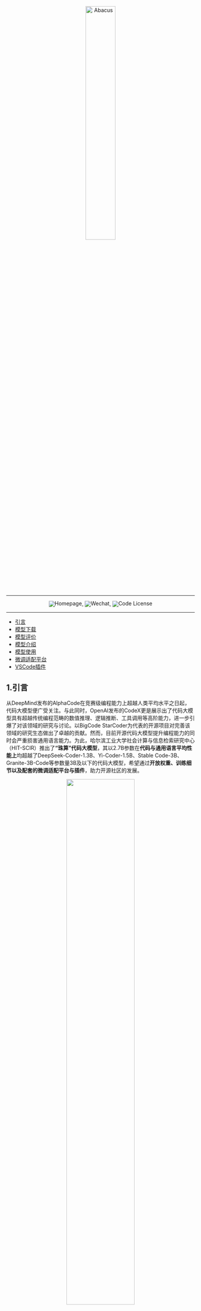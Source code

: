 <!-- markdownlint-disable first-line-h1 -->
<!-- markdownlint-disable html -->
<!-- markdownlint-disable no-duplicate-header -->

<div align="center">
  <img src="./picture/1.PNG" width="40%" alt="Abacus" />
</div>
<hr>
<div align="center" style="line-height: 1;">
  <a href="" target="_blank" style="margin: 2px;">
    <img alt="Homepage" src="https://img.shields.io/badge/Abacus-Homepage-blue?style=flat-square&logo=homeadvisor" style="display: inline-block; vertical-align: middle;"/>
  </a>
<!--   <a href="" target="_blank" style="margin: 2px;">
    <img alt="Blog" src="https://img.shields.io/badge/Abacus-blog-red?style=flat-square&logo=blogger" style="display: inline-block; vertical-align: middle;"/>
  </a> -->
  <a href="" target="_blank" style="margin: 2px;">
    <img alt="Wechat" src="https://img.shields.io/badge/Abacus-Wechat-%23368B13?logo=wechat&logoColor=%23368B13" style="display: inline-block; vertical-align: middle;"/>
  </a>
  <a href="" style="margin: 2px;">
  <img alt="Code License" src="https://img.shields.io/badge/License-Apache_2.0-green.svg" style="display: inline-block; vertical-align: middle;"/>
  </a>
</div>


---

- [引言](#1引言)
- [模型下载](#2模型下载)
- [模型评价](#3模型评价)
- [模型介绍](#4模型介绍)
- [模型使用](#5模型使用)
- [微调适配平台](#6微调适配平台)
- [VSCode插件](#7VSCode插件)

## 1.引言 
​从DeepMind发布的AlphaCode在竞赛级编程能力上超越人类平均水平之日起，代码大模型便广受关注。与此同时，OpenAI发布的CodeX更是展示出了代码大模型具有超越传统编程范畴的数值推理、逻辑推断、工具调用等高阶能力，进一步引爆了对该领域的研究与讨论。以BigCode StarCoder为代表的开源项目对完善该领域的研究生态做出了卓越的贡献。然而，目前开源代码大模型提升编程能力的同时会严重损害通用语言能力。为此，哈尔滨工业大学社会计算与信息检索研究中心（HIT-SCIR）推出了<strong>“珠算”代码大模型</strong>，其以2.7B参数在**代码与通用语言平均性能上**均超越了DeepSeek-Coder-1.3B、Yi-Coder-1.5B、Stable Code-3B、Granite-3B-Code等参数量3B及以下的代码大模型，希望通过**开放权重、训练细节以及配套的微调适配平台与插件**，助力开源社区的发展。
<p align="center">
  <img width="60%" src="picture/3-1.png">
</p>

- 珠算大模型在国内外3B量级代码大模型中具有最优的代码和通用语言能力。
- 基于珠算大模型的编程辅助工具可以在VSCode内一键安装，支持代码生成与补全等应用。

## 2.模型下载


<div align="center">

|模型名称|文件大小|下载地址|备注|
|:---:|:---:|:---:|:---:|
|Abacus|5GB|[🤗HuggingFace](https://huggingface.co/HIT-SCIR/Abacus)<br>[ModelScope](https://www.modelscope.cn/models/HIT-SCIR/Abacus)|Abacus完整模型|
|Abacus-gguf|1.7GB(Q4_K_M)<br>2.7GB(Q8_0)|[🤗HuggingFace](https://huggingface.co/HIT-SCIR/Abacus)<br>[ModelScope](https://www.modelscope.cn/models/HIT-SCIR/Abacus-gguf)|珠算GGUF版本，适用于llama.cpp、Ollama等推理框架|

</div>



## 3.模型评价
#### 代码生成能力
模型代码生成能力的评估主要基于以下评测基准：
- HumanEval：由 164 道原创编程题组成的评测基准，通过衡量从文档字符串生成程序的功能正确性，评估语言理解、算法和简单的数学能力。
- HumanEval+：HumanEval+将原始HumanEval中164道问题的单元测试的规模增加了80倍，用于严格评估 LLM 生成代码的功能正确性。
- MBPP(sanitized)：Python编程任务评测基准，经过人工验证后的MBPP子集，删减修改了原始MBPP中描述模糊、错误、不符合正常习惯的问题。
- MBPP+：精简了原始MBPP中的问题数量，并将单元测试的规模增加35倍，用于严格评估 LLM 生成代码的功能正确性。
- LiveCodeBench：旨在为 LLM 提供全面、公平的竞赛编程评估。 通过持续收集LeetCode、AtCoder和CodeForces竞赛平台的新问题，形成了动态的综合基准库。 为了确保数据不受污染，我们选择了 2024 年 1 月至 9 月的问题进行测试。
<div align="center">

| 模型名称                         | HumanEval | HumanEval+ | MBPP(sanitized) | MBPP+ | LiveCodeBench | AVG   |
|:----------------------------------:|:-----------:|:------------:|:-----------------:|:-------:|:----------------:|:-------|
| Granite-3B-Code-Instruct          | 45.73     | 39.63      | 53.70           | 41.10 | 7.46           | 37.52 |
| Stable-Code-Instruct-3B           | 67.07     | 56.71      | 57.20           | 37.59 | **11.43**          | 46.00 |
| Yi-Coder-1.5B-Chat                | 67.68     | 60.37      | **61.87**          | **48.37** | 8.22           | 49.30 |
| DeepSeek-Coder-1.3B-Instruct      | 65.24     | 59.15      | 56.03           | 45.36 | 7.00           | 46.56 |
| 珠算                              | **71.95**    | **65.85**      | 57.98           | 43.36 | 9.06           | **49.64** |
</div>

**在国内外3B以下代码大模型中，珠算大模型在五个主流代码评测基准上的综合表现达到最佳**，各项指标均处于领先水平。其中，在Humaneval和Humaneval+基准上的表现尤为突出；在MBPP(sanitized)和MBPP+基准上的表现略逊于最新发布的Yi-Coder-1.5B-chat；而在LiveCodeBench基准上的表现仅次于Stable-Code-Instruct-3B。

#### 3.2 通用语言能力
通用语言能力的评估主要基于以下评测基准：
- MMLU：包含57个多选任务的英文评测基准，涵盖初等数学、美国历史、计算机科学、法律等，难度覆盖高中水平到专家水平，是目前主流的LLM评测基准之一。
- HellaSwag：极具挑战的英文NLI评测基准，需要对上下文进行深入理解，无法基于常识直接回答。
- ARC-e：多项选择题的问答评测基准，包含了从三年级到九年级的科学考试题目。ARC-e(easy) 是其中的一个简单难度测试子集。
- BBH(BIG-Bench Hard)：BIG-Bench 是一个用于评估语言模型的多样化的数据集。BBH 专注于从 BIG-Bench 中挑选出的23个具有挑战性的任务。
- C-Eval：全面的中文LLM评估基准，包含了13,948个多项选择题，涵盖了52个不同的学科和四个难度级别。
- CMMLU：综合性中文评估基准，用于评估语言模型在中文语境下的知识和推理能力，涵盖了从基础学科到高级专业水平的67个主题。
- GSM8K：高质量小学数学应用题评测基准，需要2到8个步骤来解决，解决方案主要涉及基本算术运算，可用于评价多步数学推理能力。
<div align="center">
  

| 模型名称                       | MMLU  | HellaSwag | ARC-e | BBH   | C-Eval | CMLU  | GSM8K | AVG   |
|:-------------------------------:|:-------:|:-----------:|:---------:|:--------:|:---------:|:--------:|:--------:|:--------:|
| Granite-3B-Code-Instruct       | 29.95 | 26.82     | 47.62 | 35.87 | 32.30  | 30.77 | **56.48** | 37.12 |
| Stable-Code-Instruct-3B        | 29.34 | 32.15     | 34.74 | 21.69 | 28.61  | 29.18 | 15.92 | 27.37 |
| Yi-Coder-1.5B-Chat             | 33.98 | 28.52     | 40.04 | 34.40 | 31.88  | 31.88 | 10.16 | 30.12 |
| DeepSeek-Coder-1.3B-Instruct   | 26.68 | 25.25     | 27.69 | 7.48  | 25.61  | 26.88 | 9.63  | 21.32 |
| 珠算                          | **40.18** | **53.23**     | **66.67** | **36.08** | **36.00**  | **36.84** | 46.32 | **45.05** |

</div>

**在国内外3B以下代码大模型中，珠算大模型在七个主流通用语言评测基准上的综合表现达到最佳**，且具有明显优势。除在数学推理GSM8K基准上低于Granite-3B-Code-Instruct，其余各项指标均达到最优；通用语言能力与通用大模型MiniCPM-2B-sft-bf16还有一定差距，后续版本将对此进行强化，以此带来更自然、更流畅的对话，以及对用户需求更充分的理解，最终在自动化编程辅助、代码智能体领域有更加广阔的应用前景。

## 4.模型介绍
#### 预训练数据处理
- 代码数据：
  - step1: 借助抽象语法树（AST）分析代码的结构，**去除存在低级语法错误与包含过时语法特性**（如print “Hello World”，Python3解释器已不再支持）的代码.
  - step2: 提取了**数据密集型代码**(例如base64格式编码或长字符串）和**简单重复代码**的特征并设计了正则表达式进行了针对性的过滤。
  - step3: 利用静态代码分析工具Ruff提供的漏洞检测与修复功能，**去除了含有未定义变量错误的代码、修复了剩余代码的常见规范性错误**（如多余的空行、空格）。
  - step4: 使用**代码依赖分析**按代码的逻辑结构合理地组织数据训练顺序。

<p align="center">
  <img width="100%" src="./picture/2-1.PNG">
</p>

- 通用语言数据：
  - step1: 在**StackExchange数据**中使用Llama3.1-70B-Chat对随机采样的2万个样本进行评分并使用评分结果训练了质量评估模型（准确率与召回率达95%），然后利用该模型对完整数据进行过滤。
  - step2: 从数据集中筛选出了Markdown与reStructureText格式的**技术文档**，这些格式的文件常为项目的说明文档或技术文档。然后，从中过滤出语言为中英文、包含Python代码块的文件。

#### 预训练策略
- 我们从MiniCPM-2B退火前的最后一个检查点开始继续预训练。学习率调度参照了WSD方法，即Warmup至一个较高的恒定学习率（称之为Stable阶段），用以搜索全局最优点，最后结合微调数据快速线性退火收敛至较低损失。其中，Stable阶段的恒定学习率设计主要为了便于随时接入新数据。在珠算大模型**数据确定的场景下，我们观测到在该阶段缓慢降低学习率更有利于预训练数据的充分学习**，因此应用了cosine学习率调度进行替换，形成WCL学习率调度（Warmup-Cosine-Linear）。学习率曲线如下图所示。
<p align="center">
  <img width="50%" src="./picture/2-4.png">
</p>

- 预训练数据组成：
  - Cosine Decay阶段的预训练数据由70%的代码数据、10%数学相关数据、20%的通用语言数据组成，共95B token。
  - Linear Decay阶段预训练与微调数据比例为8:2，预训练内部组成与Cosine阶段保持一致，微调内部代码与通用语言数据的比例为1:1，共7B token。
- 珠算大模型将packing策略（即将不同长度的样本拼接后整体作为一条训练数据）优化为了**Block Attention Mask**，将训练数据内部每个样本的注意力机制范围限制在自身，避免了样本间的污染，如下图所示。

<p align="center">
  <img width="50%" src="./picture/2-7.png">
</p>

#### 面向代码的微调
- 微调数据处理：我们提出了Semi-Instruct，结合了Natural-Instruct（自动收集）和Self-Instruct（模型合成）两种方式。首先，通过类似Self-Instruct的方法，修复Natural-Instruct代码的规范性问题并补充缺失的指令。同时，生成测试用例的输入，利用原始代码的正确性，执行原始代码获得输出。然后，利用完整的测试样例验证新代码的**正确性**。最终，为去除不同来源的数据之间的重复样本，我们借助基于句子嵌入的SemDeDup方法对数据整体进行了深层语义去重，确保了微调数据的**多样性**。
- 微调策略：为充分激发模型预训练阶段习得的能力，微调阶段的数据配比与超参数设置训练尽可能地与预训练退火阶段保持了对齐，以减小两者之间的差距。具体而言，微调数据量约80万条，共训练3个epoch。**学习率（1.6e-4）、数据配比与退火阶段保持一致**。数据来源上，Code数据主要来自一些高质量的开源Code数据，NL数据我们则使用了Infinity-Instruct-7M数据中的Math、Commonsense和Subjective3个类别的数据。## 1.模型介绍
#### 预训练数据处理
- 代码数据：
  - step1: 借助抽象语法树（AST）分析代码的结构，**去除存在低级语法错误与包含过时语法特性**（如print “Hello World”，Python3解释器已不再支持）的代码.
  - step2: 提取了**数据密集型代码**(例如base64格式编码或长字符串）和**简单重复代码**的特征并设计了正则表达式进行了针对性的过滤。
  - step3: 利用静态代码分析工具Ruff提供的漏洞检测与修复功能，**去除了含有未定义变量错误的代码、修复了剩余代码的常见规范性错误**（如多余的空行、空格）。
  - step4: 使用**代码依赖分析**按代码的逻辑结构合理地组织数据训练顺序。

<p align="center">
  <img width="100%" src="./picture/2-1.PNG">
</p>

- 通用语言数据：
  - step1: 在**StackExchange数据**中使用Llama3.1-70B-Chat对随机采样的2万个样本进行评分并使用评分结果训练了质量评估模型（准确率与召回率达95%），然后利用该模型对完整数据进行过滤。
  - step2: 从数据集中筛选出了Markdown与reStructureText格式的**技术文档**，这些格式的文件常为项目的说明文档或技术文档。然后，从中过滤出语言为中英文、包含Python代码块的文件。

#### 预训练策略
- 我们从MiniCPM-2B退火前的最后一个检查点开始继续预训练。学习率调度参照了WSD方法，即Warmup至一个较高的恒定学习率（称之为Stable阶段），用以搜索全局最优点，最后结合微调数据快速线性退火收敛至较低损失。其中，Stable阶段的恒定学习率设计主要为了便于随时接入新数据。在珠算大模型**数据确定的场景下，我们观测到在该阶段缓慢降低学习率更有利于预训练数据的充分学习**，因此应用了cosine学习率调度进行替换，形成WCL学习率调度（Warmup-Cosine-Linear）。学习率曲线如下图所示。
<p align="center">
  <img width="50%" src="./picture/2-4.png">
</p>

- 预训练数据组成：
  - Cosine Decay阶段的预训练数据由70%的代码数据、10%数学相关数据、20%的通用语言数据组成，共95B token。
  - Linear Decay阶段预训练与微调数据比例为8:2，预训练内部组成与Cosine阶段保持一致，微调内部代码与通用语言数据的比例为1:1，共7B token。
- 珠算大模型将packing策略（即将不同长度的样本拼接后整体作为一条训练数据）优化为了**Block Attention Mask**，将训练数据内部每个样本的注意力机制范围限制在自身，避免了样本间的污染，如下图所示。

<p align="center">
  <img width="50%" src="./picture/2-7.png">
</p>

#### 面向代码的微调
- 微调数据处理：我们提出了Semi-Instruct，结合了Natural-Instruct（自动收集）和Self-Instruct（模型合成）两种方式。首先，通过类似Self-Instruct的方法，修复Natural-Instruct代码的规范性问题并补充缺失的指令。同时，生成测试用例的输入，利用原始代码的正确性，执行原始代码获得输出。然后，利用完整的测试样例验证新代码的**正确性**。最终，为去除不同来源的数据之间的重复样本，我们借助基于句子嵌入的SemDeDup方法对数据整体进行了深层语义去重，确保了微调数据的**多样性**。
- 微调策略：为充分激发模型预训练阶段习得的能力，微调阶段的数据配比与超参数设置训练尽可能地与预训练退火阶段保持了对齐，以减小两者之间的差距。具体而言，微调数据量约80万条，共训练3个epoch。**学习率（1.6e-4）、数据配比与退火阶段保持一致**。数据来源上，Code数据主要来自一些高质量的开源Code数据，NL数据我们则使用了Infinity-Instruct-7M数据中的Math、Commonsense和Subjective3个类别的数据。

## 5.模型使用
#### Quick Start
[下载Ollama](https://github.com/ollama/ollama/blob/main/README.md)并启动Ollama service：
```bash
ollama serve
```
运行珠算大模型：
```bash
ollama run HIT-SCIR/Abacus
```
#### Transformers 模型推理 + 流式生成

<details>

transformers支持为tokenizer添加聊天模板，并支持流式生成。示例代码如下：
```python
# example/transformers-stream/stream.py

import torch
from transformers import AutoModelForCausalLM, AutoTokenizer, TextStreamer

model_id = "HIT-SCIR/abacus"

tokenizer = AutoTokenizer.from_pretrained(model_id)
model = AutoModelForCausalLM.from_pretrained(
    model_id,
    torch_dtype=torch.bfloat16,
    device_map="auto",
    trust_remote_code=True,
)

chat = [
    {"role": "user", "content": "请你用python写一段快速排序的代码"},
]

inputs = tokenizer.apply_chat_template(
    chat,
    tokenize=True,
    add_generation_prompt=True,
    return_tensors="pt",
).to(0)

stream_output = model.generate(
    inputs,
    streamer=TextStreamer(tokenizer, skip_prompt=True, skip_special_tokens=True),
    temperature=0.8,
    top_p=0.9,
    max_new_tokens=2048,
)
```
</details>

#### ModelScope 模型推理
<details>
  
ModelScope的接口与Transformers非常相似，只需将transformers替换为modelscope即可：
```python
# example/modelscope-generate/generate.py

import torch
from modelscope import AutoTokenizer, AutoModelForCausalLM

model_id = "HIT-SCIR/abacus"

tokenizer = AutoTokenizer.from_pretrained(model_id)
model = AutoModelForCausalLM.from_pretrained(
    model_id,
    torch_dtype=torch.bfloat16,
    device_map="auto",
    trust_remote_code=True,
)

text = "<用户>请你用python写一段快速排序的代码<AI>"

inputs = tokenizer(text, return_tensors="pt").to(0)
outputs = model.generate(
    **inputs,
    temperature=0.8,
    top_p=0.9,
    max_new_tokens=2048,
)
print(tokenizer.decode(outputs[0], skip_special_tokens=False))
```

</details>

#### vLLM 推理加速

<details>
  
珠算支持通过vLLM实现推理加速，示例代码如下：
```python
# example/vllm-generate/generate.py

from vllm import LLM, SamplingParams

llm = LLM(
    model="HIT-SCIR/abacus",
    tensor_parallel_size=1,
    trust_remote_code=True,
)

sampling_params = SamplingParams(
    temperature=0.8, top_p=0.95, max_tokens=2048
)

prompts = [
    "<用户>请你用python写一段快速排序的代码<AI>",
]

outputs = llm.generate(prompts, sampling_params)

for output in outputs:
    prompt = output.prompt
    generated_text = output.outputs[0].text
    print(generated_text)
```

</details>

#### llama.cpp部署

<details>
  
GGUF格式旨在快速加载和保存模型，由llama.cpp团队推出，适用于llama.cpp、Ollama等框架。您可以手动将HuggingFace格式的珠算转换到GGUF格式。下面介绍使用llama.cpp转GGUF的方法和部署步骤。

##### Step 1 环境准备
首先需要下载llama.cpp的源码。
```bash
git clone https://github.com/ggerganov/llama.cpp.git
cd llama.cpp
```
然后需要进行编译，推荐使用`cmake`。根据您的硬件平台，编译命令有细微差异：
```bash
# cpu
cmake -B build_cpu
cmake --build build_cpu --config Release

# cuda
cmake -B build_cuda -DGGML_CUDA=ON
cmake --build build_cuda --config Release -j 12
```

##### Step 2 格式转换（可选）
以下命令需要在`llama.cpp/`目录下：
转换为GGUF格式
```bash
python convert.py --outfile /path/to/Abacus.gguf /path/to/Abacus
```
进行GGUF格式的Q4_K_M量化，以下命令需要在`llama.cpp/build_cpu/bin`或者`llama.cpp/build_cuda/bin`目录下(依赖于编译的平台)：
```bash
./llama-quantize /path/to/Abacus.gguf /path/to/Abacus-Q4_K_M.gguf Q4_K_M
```
##### Step 3 开始推理
以下命令需要在`llama.cpp/build_cpu/bin`或者`llama.cpp/build_cuda/bin`目录下(依赖于编译的平台)：
```bash
./llama-cli -m /path/to/Abacus.gguf -p "<用户>帮我写一个快速排序代码<AI>" -n 128
```
关于`main`的更多参数，可以参考llama.cpp的[官方文档](https://github.com/ggerganov/llama.cpp/blob/master/examples/main/README.md)。

</details>

#### Ollama部署
<details>
  
GGUF格式模型同样可以使用Ollama部署。下面介绍简要步骤。
##### Step 1 环境准备
这里使用仓库release的压缩包来免root安装，更多安装方法可以参考Ollama官方的[安装教程](https://github.com/ollama/ollama/blob/main/README.md)。
```bash
wget https://github.com/ollama/ollama/releases/download/v0.3.10/ollama-linux-amd64.tgz
tar -C /path/to/ollama -xzf /path/to/ollama-linux-amd64.tgz
```
##### Step 2 导入模型
```bash
cd /path/to/ollama/bin
```
构建`Modelfile`，指定导入GGUF模型路径，其内容示例如下，更多参数设置可参考[官方文档](https://github.com/ggerganov/llama.cpp/blob/master/examples/main/README.md)。
```bash
FROM /path/to/Abacus.gguf
```
Ollama创建模型
```bash
./ollama create Abacus -f path/to/Modelfile
```
##### Step 3 使用模型
同样在`path/to/ollama/bin`路径下：
```bash
./ollama run Abacus
>>> <用户>帮我写一个快速排序代码<AI>
```

</details>

## 6.微调适配平台
#### 模型微调功能
<p align="center">
  <img width="100%" src="./picture/4-1-2.png">
</p>
<p align="center">
  <img width="100%" src="./picture/4-2-2.png">
</p>

#### 模型评估功能
<p align="center">
  <img width="100%" src="./picture/4-3-2.png">
</p>

#### 模型推理功能
<p align="center">
  <img width="100%" src="./picture/4-4-2.png">
</p>
我们的微调适配平台将于测试完毕后发布。

## 7.VSCode插件
基于珠算大模型的编程能力，我们面向VSCode平台构建了编程辅助插件。插件可以一键式安装，支持代码生成、代码补全、代码摘要等功能，根据用户已经输入的内容预测后续的代码或注释，有效提高开发效率。
<p align="center">
  <img width="100%" src="./picture/4-5.gif">
</p>
由于珠算大模型具有良好的中文理解能力，用户可以直接用中文写注释来表达需求。
<p align="center">
  <img width="100%" src="./picture/4-6.gif">
</p>
我们的插件将于测试完毕后在VSCode应用市场发布。

## 8.开源协议
对本仓库源码的使用遵循开源许可协议 [Apache 2.0](https://github.com/HIT-SCIR/huozi/blob/main/LICENSE)。

珠算支持商用。如果将珠算模型或其衍生品用作商业用途，请您按照如下方式联系许可方，以进行登记并向许可方申请书面授权：联系邮箱：<jngao@ir.hit.edu.cn>。


